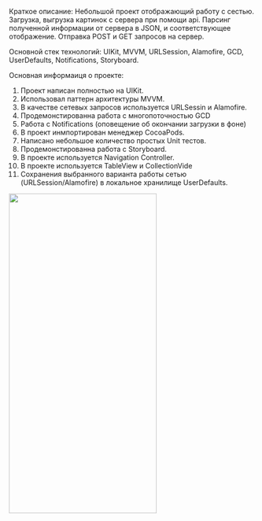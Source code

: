 Краткое описание:
Небольшой проект отображающий работу с сестью. Загрузка, выгрузка картинок c сервера при помощи api.
Парсинг полученной информации от сервера в JSON, и соответствующее отображение. Отправка POST и GET запросов на сервер.

Основной стек технологий: 
UIKit, MVVM, URLSession, Alamofire, GCD, UserDefaults, Notifications, Storyboard. 

Основная информаиця о проекте: 
1. Проект написан полностью на UIKit.
2. Использовал паттерн архитектуры MVVM. 
3. В качестве сетевых запросов используется URLSessin и Alamofire. 
4. Продемонстированна работа с многопоточностью GCD
5. Работа с Notifications (оповещение об окончании загрузки в фоне)
6. В проект инмпортирован менеджер CocoaPods.
7. Написано небольшое количество простых Unit тестов.
8. Продемонстированна работа с Storyboard.
9. В проекте используется Navigation Controller.
10. В проекте используется TableView и CollectionVide 
11. Сохранения выбранного варианта работы сетью (URLSession/Alamofire) в локальное хранилище UserDefaults.

<img src="NetworkProject/Assets.xcassets/Example.dataset/Example.gif" width="300" height="650"/>
